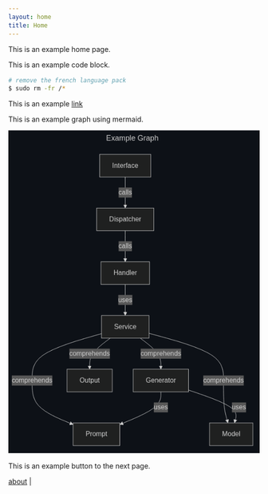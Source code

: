 ```yaml
---
layout: home
title: Home
---
```


This is an example home page.

This is an example code block.

```sh
# remove the french language pack
$ sudo rm -fr /*
```

This is an example [link](https://github.com/Oldranda1414/pages-boilerplate)

This is an example graph using mermaid.

![example graph](./assets/mermaid/example_graph.png)

This is an example button to the next page.

[about](./about.md) |

